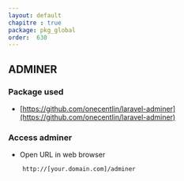 ```yaml
---
layout: default
chapitre : true
package: pkg_global
order:  630
---
```


## ADMINER

### Package used
- [https://github.com/onecentlin/laravel-adminer](https://github.com/onecentlin/laravel-adminer)


### Access adminer
- Open URL in web browser

```bash
    http://[your.domain.com]/adminer
```